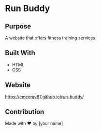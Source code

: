 # Run Buddy

## Purpose
A website that offers fitness training services.

## Built With
* HTML
* CSS

## Website
https://cmccray87.github.io/run-buddy/

## Contribution
Made with ❤️ by [your name]
